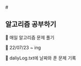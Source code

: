 #<h2>알고리즘 공부하기</h2>

:flags: 매일 알고리즘 문제 풀기

:date: 22/07/23 ~ ing

:memo: daliyLog.txt에 날짜와 푼 문제 기록

